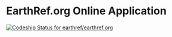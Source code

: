 # EarthRef.org Online Application

[ ![Codeship Status for earthref/earthref.org](https://codeship.com/projects/8de904f0-a8d6-0132-b682-0aa73f753338/)](https://codeship.com/projects/67524)
